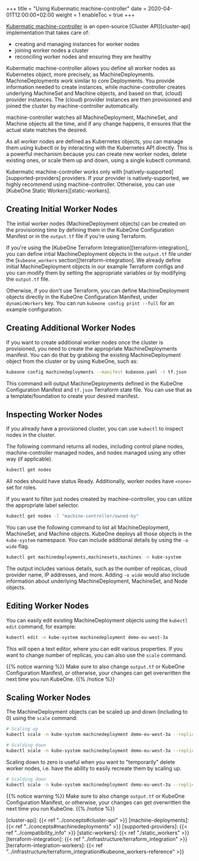 +++
title = "Using Kubermatic machine-controller"
date = 2020-04-01T12:00:00+02:00
weight = 1
enableToc = true
+++

[Kubermatic machine-controller][machine-controller] is an open-source
[Cluster API][cluster-api] implementation that takes care of:

* creating and managing instances for worker nodes
* joining worker nodes a cluster
* reconciling worker nodes and ensuring they are healthy

Kubermatic machine-controller allows you define all worker nodes as Kubernetes
object, more precisely, as MachineDeployments. MachineDeployments work similar
to core Deployments. You provide information needed to create instances, while 
machine-controller creates underlying MachineSet and Machine objects, and
based on that, (cloud) provider instances. The (cloud) provider instances are
then provisioned and joined the cluster by machine-controller automatically.

machine-controller watches all MachineDeployment, MachineSet, and Machine
objects all the time, and if any change happens, it ensures that the actual
state matches the desired.

As all worker nodes are defined as Kubernetes objects, you can manage them
using kubectl or by interacting with the Kubernetes API directly. This is a
powerful mechanism because you can create new worker nodes, delete existing
ones, or scale them up and down, using a single kubectl command.

Kubermatic machine-controller works only with 
[natively-supported][supported-providers] providers. If your provider is
natively-supported, we highly recommend using machine-controller. Otherwise,
you can use [KubeOne Static Workers][static-workers].

## Creating Initial Worker Nodes

The initial worker nodes (MachineDeployment objects) can be created on the
provisioning time by defining them in the KubeOne Configuration Manifest or in
the `output.tf` file if you're using Terraform.

If you're using the [KubeOne Terraform Integration][terraform-integration],
you can define intial MachineDeployment objects in the `output.tf` file under
the [`kubeone_workers` section][terraform-integration]. We already define
initial MachineDeployment objects in our example Terraform configs and you can
modify them by setting the appropriate variables or by modifying the
`output.tf` file.

Otherwise, if you don't use Terraform, you can define MachineDeployment objects
directly in the KubeOne Configuration Manifest, under `dynamicWorkers` key.
You can run `kubeone config print --full` for an example configuration.

## Creating Additional Worker Nodes

If you want to create additional worker nodes once the cluster is provisioned,
you need to create the appropriate MachineDeployments manifest. You can do that
by grabbing the existing MachineDeployment object from the cluster or by using
KubeOne, such as:

```bash
kubeone config machinedeployments --manifest kubeone.yaml -t tf.json
```

This command will output MachineDeployments defined in the KubeOne
Configuration Manifest and `tf.json` Terraform state file. You can use that
as a template/foundation to create your desired manifest.

## Inspecting Worker Nodes

If you already have a provisioned cluster, you can use `kubectl` to inspect
nodes in the cluster.

The following command returns all nodes, including control plane nodes,
machine-controller managed nodes, and nodes managed using any other way
(if applicable).

```bash
kubectl get nodes
```

All nodes should have status Ready. Additionally, worker nodes have `<none>`
set for roles.

If you want to filter just nodes created by machine-controller, you can utilize
the appropriate label selector.

```bash
kubectl get nodes -l "machine-controller/owned-by"
```

You can use the following command to list all MachineDeployment, MachineSet,
and Machine objects. KubeOne deploys all those objects in the `kube-system`
namespace. You can include additional details by using the `-o wide` flag.

```bash
kubectl get machinedeployments,machinesets,machines -n kube-system
```

The output includes various details, such as the number of replicas, cloud
provider name, IP addresses, and more. Adding `-o wide` would also include
information about underlying MachineDeployment, MachineSet, and Node objects.

## Editing Worker Nodes

You can easily edit existing MachineDeployment objects using the `kubectl edit`
command, for example:

```bash
kubectl edit -n kube-system machinedeployment demo-eu-west-3a
```

This will open a text editor, where you can edit various properties. If you
want to change number of replicas, you can also use the `scale` command.

{{% notice warning %}}
Make sure to also change `output.tf` or KubeOne Configuration Manifest, or
otherwise, your changes can get overwritten the next time you run KubeOne.
{{% /notice %}}

## Scaling Worker Nodes

The MachineDeployment objects can be scaled up and down (including to 0) using
the `scale` command:

```bash
# Scaling up
kubectl scale -n kube-system machinedeployment demo-eu-west-3a --replicas=5
```

```bash
# Scalding down
kubectl scale -n kube-system machinedeployment demo-eu-west-3a --replicas=2
```

Scaling down to zero is useful when you want to "temporarily" delete worker
nodes, i.e. have the ability to easily recreate them by scaling up.

```bash
# Scalding down
kubectl scale -n kube-system machinedeployment demo-eu-west-3a --replicas=0
```

{{% notice warning %}}
Make sure to also change `output.tf` or KubeOne Configuration Manifest, or
otherwise, your changes can get overwritten the next time you run KubeOne.
{{% /notice %}}

[machine-controller]: https://github.com/kubermatic/machine-controller
[cluster-api]: {{< ref "../concepts#cluster-api" >}}
[machine-deployments]: {{< ref "../concepts#machinedeployments" >}}
[supported-providers]: {{< ref "../compatibility_info" >}}
[static-workers]: {{< ref "./static_workers" >}}
[terraform-integration]: {{< ref "../infrastructure/terraform_integration" >}}
[terraform-integration-workers]: {{< ref "../infrastructure/terraform_integration#kubeone_workers-reference" >}}
